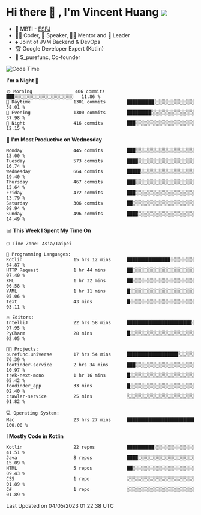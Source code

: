 # Hi there 👋 , I'm Vincent Huang ![](https://komarev.com/ghpvc/?username=Jian-Min-Huang)
- 👀 MBTI - [ESFJ](https://www.16personalities.com/esfj-personality)
- 👨‍💻 Coder, 🎤 Speaker, 👨‍🏫 Mentor and 🚀 Leader
- ♠️ Joint of JVM Backend & DevOps
- 🏆 Google Developer Expert (Kotlin)
- 💼 $_purefunc, Co-founder

<!--START_SECTION:waka-->
![Code Time](http://img.shields.io/badge/Code%20Time-1%2C972%20hrs%2012%20mins-blue)

**I'm a Night 🦉** 

```text
🌞 Morning                406 commits         ███░░░░░░░░░░░░░░░░░░░░░░   11.86 % 
🌆 Daytime                1301 commits        ██████████░░░░░░░░░░░░░░░   38.01 % 
🌃 Evening                1300 commits        █████████░░░░░░░░░░░░░░░░   37.98 % 
🌙 Night                  416 commits         ███░░░░░░░░░░░░░░░░░░░░░░   12.15 % 
```
📅 **I'm Most Productive on Wednesday** 

```text
Monday                   445 commits         ███░░░░░░░░░░░░░░░░░░░░░░   13.00 % 
Tuesday                  573 commits         ████░░░░░░░░░░░░░░░░░░░░░   16.74 % 
Wednesday                664 commits         █████░░░░░░░░░░░░░░░░░░░░   19.40 % 
Thursday                 467 commits         ███░░░░░░░░░░░░░░░░░░░░░░   13.64 % 
Friday                   472 commits         ███░░░░░░░░░░░░░░░░░░░░░░   13.79 % 
Saturday                 306 commits         ██░░░░░░░░░░░░░░░░░░░░░░░   08.94 % 
Sunday                   496 commits         ████░░░░░░░░░░░░░░░░░░░░░   14.49 % 
```


📊 **This Week I Spent My Time On** 

```text
🕑︎ Time Zone: Asia/Taipei

💬 Programming Languages: 
Kotlin                   15 hrs 12 mins      ████████████████░░░░░░░░░   64.87 % 
HTTP Request             1 hr 44 mins        ██░░░░░░░░░░░░░░░░░░░░░░░   07.40 % 
XML                      1 hr 32 mins        ██░░░░░░░░░░░░░░░░░░░░░░░   06.58 % 
YAML                     1 hr 11 mins        █░░░░░░░░░░░░░░░░░░░░░░░░   05.06 % 
Text                     43 mins             █░░░░░░░░░░░░░░░░░░░░░░░░   03.11 % 

🔥 Editors: 
IntelliJ                 22 hrs 58 mins      ████████████████████████░   97.95 % 
PyCharm                  28 mins             █░░░░░░░░░░░░░░░░░░░░░░░░   02.05 % 

🐱‍💻 Projects: 
purefunc.universe        17 hrs 54 mins      ███████████████████░░░░░░   76.39 % 
footinder-service        2 hrs 34 mins       ███░░░░░░░░░░░░░░░░░░░░░░   10.97 % 
trek-next-mono           1 hr 16 mins        █░░░░░░░░░░░░░░░░░░░░░░░░   05.42 % 
foodinder_app            33 mins             █░░░░░░░░░░░░░░░░░░░░░░░░   02.40 % 
crawler-service          25 mins             ░░░░░░░░░░░░░░░░░░░░░░░░░   01.82 % 

💻 Operating System: 
Mac                      23 hrs 27 mins      █████████████████████████   100.00 % 
```

**I Mostly Code in Kotlin** 

```text
Kotlin                   22 repos            ██████████░░░░░░░░░░░░░░░   41.51 % 
Java                     8 repos             ████░░░░░░░░░░░░░░░░░░░░░   15.09 % 
HTML                     5 repos             ██░░░░░░░░░░░░░░░░░░░░░░░   09.43 % 
CSS                      1 repo              ░░░░░░░░░░░░░░░░░░░░░░░░░   01.89 % 
C#                       1 repo              ░░░░░░░░░░░░░░░░░░░░░░░░░   01.89 % 
```




 Last Updated on 04/05/2023 01:22:38 UTC
<!--END_SECTION:waka-->
